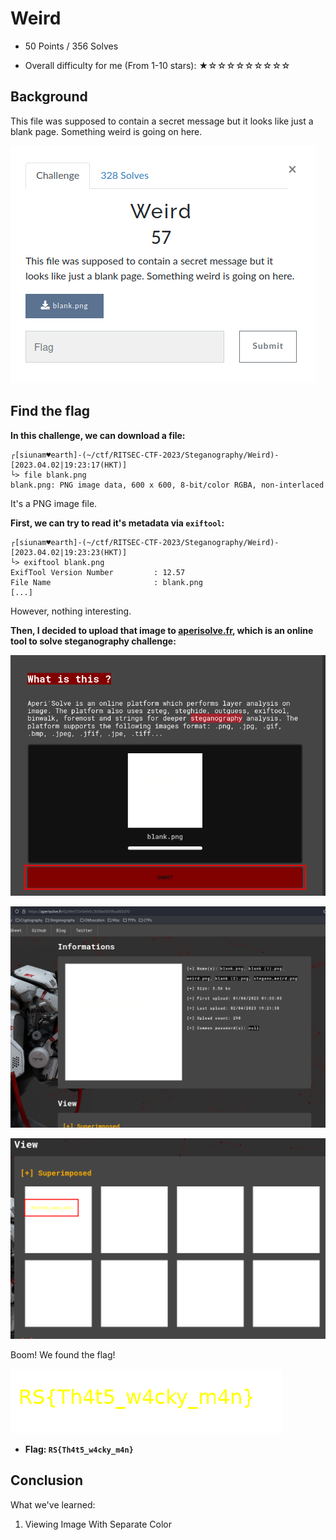 # Weird

- 50 Points / 356 Solves

- Overall difficulty for me (From 1-10 stars): ★☆☆☆☆☆☆☆☆☆

## Background

This file was supposed to contain a secret message but it looks like just a blank page. Something weird is going on here.

![](https://github.com/siunam321/CTF-Writeups/blob/main/RITSEC-CTF-2023/images/Pasted%20image%2020230402192257.png)

## Find the flag

**In this challenge, we can download a file:**
```shell
┌[siunam♥earth]-(~/ctf/RITSEC-CTF-2023/Steganography/Weird)-[2023.04.02|19:23:17(HKT)]
└> file blank.png      
blank.png: PNG image data, 600 x 600, 8-bit/color RGBA, non-interlaced
```

It's a PNG image file.

**First, we can try to read it's metadata via `exiftool`:**
```shell
┌[siunam♥earth]-(~/ctf/RITSEC-CTF-2023/Steganography/Weird)-[2023.04.02|19:23:23(HKT)]
└> exiftool blank.png  
ExifTool Version Number         : 12.57
File Name                       : blank.png
[...]
```

However, nothing interesting.

**Then, I decided to upload that image to [aperisolve.fr](https://aperisolve.fr/), which is an online tool to solve steganography challenge:**

![](https://github.com/siunam321/CTF-Writeups/blob/main/RITSEC-CTF-2023/images/Pasted%20image%2020230402192508.png)

![](https://github.com/siunam321/CTF-Writeups/blob/main/RITSEC-CTF-2023/images/Pasted%20image%2020230402192519.png)

![](https://github.com/siunam321/CTF-Writeups/blob/main/RITSEC-CTF-2023/images/Pasted%20image%2020230402192528.png)

Boom! We found the flag!

![](https://github.com/siunam321/CTF-Writeups/blob/main/RITSEC-CTF-2023/images/Pasted%20image%2020230402192538.png)

- **Flag: `RS{Th4t5_w4cky_m4n}`**

## Conclusion

What we've learned:

1. Viewing Image With Separate Color